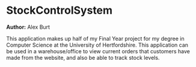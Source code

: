 # StockControlSystem

**Author:** Alex Burt

This application makes up half of my Final Year project for my degree in Computer Science at the University of Hertfordshire.  This application can be used in a warehouse/office to view current orders that customers have made from the website, and also be able to track stock levels.
